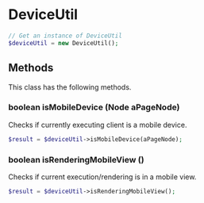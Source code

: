 # DeviceUtil

```php
// Get an instance of DeviceUtil
$deviceUtil = new DeviceUtil();
```


## Methods
This class has the following methods.


### boolean isMobileDevice (Node aPageNode)
Checks if currently executing client is a mobile device.

```php
$result = $deviceUtil->isMobileDevice(aPageNode);
```


### boolean isRenderingMobileView ()
Checks if current execution/rendering is in a mobile view.

```php
$result = $deviceUtil->isRenderingMobileView();
```

